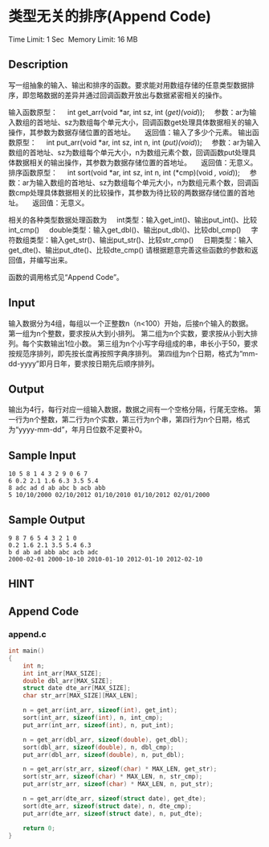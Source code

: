 # 类型无关的排序(Append Code)
Time Limit: 1 Sec  Memory Limit: 16 MB


## Description
写一组抽象的输入、输出和排序的函数。要求能对用数组存储的任意类型数据排序，即忽略数据的差异并通过回调函数开放出与数据紧密相关的操作。

输入函数原型：
    int get_arr(void *ar, int sz, int (*get)(void*));
    参数：ar为输入数组的首地址、sz为数组每个单元大小，回调函数get处理具体数据相关的输入操作，其参数为数据存储位置的首地址。
    返回值：输入了多少个元素。
输出函数原型：
    int put_arr(void *ar, int sz, int n, int (*put)(void*));
    参数：ar为输入数组的首地址、sz为数组每个单元大小，n为数组元素个数，回调函数put处理具体数据相关的输出操作，其参数为数据存储位置的首地址。
    返回值：无意义。
排序函数原型：
    int sort(void *ar, int sz, int n, int (*cmp)(void *, void*));
    参数：ar为输入数组的首地址、sz为数组每个单元大小，n为数组元素个数，回调函数cmp处理具体数据相关的比较操作，其参数为待比较的两数据存储位置的首地址。
    返回值：无意义。

相关的各种类型数据处理函数为
    int类型：输入get_int()、输出put_int()、比较int_cmp()
    double类型：输入get_dbl()、输出put_dbl()、比较dbl_cmp()
    字符数组类型：输入get_str()、输出put_str()、比较str_cmp()
    日期类型：输入get_dte()、输出put_dte()、比较dte_cmp()
请根据题意完善这些函数的参数和返回值，并编写出来。

函数的调用格式见“Append Code”。


## Input

输入数据分为4组，每组以一个正整数n（n<100）开始，后接n个输入的数据。
第一组为n个整数，要求按从大到小排列。
第二组为n个实数，要求按从小到大排列。每个实数输出1位小数。
第三组为n个小写字母组成的串，串长小于50，要求按规范序排列，即先按长度再按照字典序排列。
第四组为n个日期，格式为“mm-dd-yyyy”即月日年，要求按日期先后顺序排列。



## Output

输出为4行，每行对应一组输入数据，数据之间有一个空格分隔，行尾无空格。
第一行为n个整数，第二行为n个实数，第三行为n个串，第四行为n个日期，格式为“yyyy-mm-dd”，年月日位数不足要补0。


## Sample Input
```
10 5 8 1 4 3 2 9 0 6 7
6 0.2 2.1 1.6 6.3 3.5 5.4
8 adc ad d ab abc b acb abb
5 10/10/2000 02/10/2012 01/10/2010 01/10/2012 02/01/2000

```
## Sample Output
```
9 8 7 6 5 4 3 2 1 0
0.2 1.6 2.1 3.5 5.4 6.3
b d ab ad abb abc acb adc
2000-02-01 2000-10-10 2010-01-10 2012-01-10 2012-02-10

```

## HINT


## Append Code
### append.c
```c
int main()
{
    int n;
    int int_arr[MAX_SIZE];
    double dbl_arr[MAX_SIZE];
    struct date dte_arr[MAX_SIZE];
    char str_arr[MAX_SIZE][MAX_LEN];

    n = get_arr(int_arr, sizeof(int), get_int);
    sort(int_arr, sizeof(int), n, int_cmp);
    put_arr(int_arr, sizeof(int), n, put_int);

    n = get_arr(dbl_arr, sizeof(double), get_dbl);
    sort(dbl_arr, sizeof(double), n, dbl_cmp);
    put_arr(dbl_arr, sizeof(double), n, put_dbl);

    n = get_arr(str_arr, sizeof(char) * MAX_LEN, get_str);
    sort(str_arr, sizeof(char) * MAX_LEN, n, str_cmp);
    put_arr(str_arr, sizeof(char) * MAX_LEN, n, put_str);

    n = get_arr(dte_arr, sizeof(struct date), get_dte);
    sort(dte_arr, sizeof(struct date), n, dte_cmp);
    put_arr(dte_arr, sizeof(struct date), n, put_dte);

    return 0;
}

```

